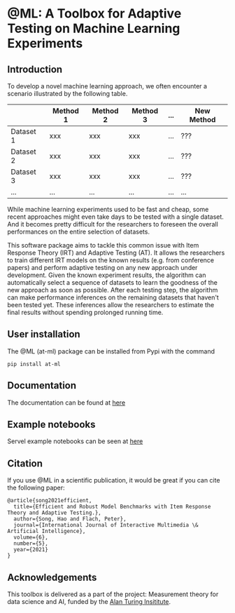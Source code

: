 # @ML: A Toolbox for Adaptive Testing on Machine Learning Experiments

Introduction
------------

To develop a novel machine learning approach, we often encounter a scenario illustrated by the following table.


|             | Method 1    | Method 2   | Method 3   | ...        | New Method |
| ----------- | ----------- | ---------- | ---------- | ---------- | ---------- |
| Dataset 1   | xxx         | xxx        | xxx        | ...        | ???        |
| Dataset 2   | xxx         | xxx        | xxx        | ...        | ???        |
| Dataset 3   | xxx         | xxx        | xxx        | ...        | ???        |
| ...         | ...         | ...        | ...        | ...        | ...        |

While machine learning experiments used to be fast and cheap, some recent approaches might even take days to be tested with a single dataset.
And it becomes pretty difficult for the researchers to foreseen the overall performances on the entire selection of datasets.

This software package aims to tackle this common issue with Item Response Theory (IRT) and Adaptive Testing (AT). 
It allows the researchers to train different IRT models on the known results (e.g. from conference papers) and perform adaptive testing on any new approach under development.
Given the known experiment results, the algorithm can automatically select a sequence of datasets to learn the goodness of the new approach as soon as possible.
After each testing step, the algorithm can make performance inferences on the remaining datasets that haven't been tested yet.
These inferences allow the researchers to estimate the final results without spending prolonged running time.


User installation
-----------------

The @ML (at-ml) package can be installed from Pypi with the command

```
pip install at-ml
```

Documentation
-------------

The documentation can be found at [here](https://at-ml.github.io/at-ml/)

Example notebooks
-----------------

Servel example notebooks can be seen at [here](https://github.com/AT-ML/at-ml/tree/main/notebooks)

Citation
--------

If you use @ML in a scientific publication, it would be great if you can cite the following paper:

```
@article{song2021efficient,
  title={Efficient and Robust Model Benchmarks with Item Response Theory and Adaptive Testing.},
  author={Song, Hao and Flach, Peter},
  journal={International Journal of Interactive Multimedia \& Artificial Intelligence},
  volume={6},
  number={5},
  year={2021}
}
```

Acknowledgements
----------------

This toolbox is delivered as a part of the project: Measurement theory for data science and AI, funded by the [Alan Turing Insititute](https://www.turing.ac.uk/research/research-projects/measurement-theory-data-science-and-ai). 
